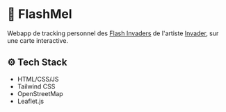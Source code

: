 # :space_invader: FlashMel

Webapp de tracking personnel des [Flash Invaders](https://www.space-invaders.com/world/) de l'artiste [Invader](https://www.instagram.com/invaderwashere), sur une carte interactive.

## :gear: Tech Stack

- HTML/CSS/JS
- Tailwind CSS
- OpenStreetMap
- Leaflet.js